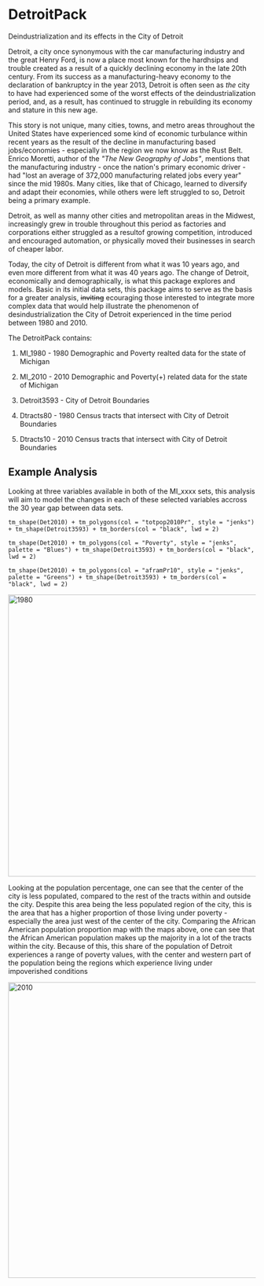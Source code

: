 # DetroitPack
Deindustrialization and its effects in the City of Detroit

Detroit, a city once synonymous with the car manufacturing industry and the great Henry Ford, is now a place most known for the hardhsips and trouble created as a result of a quickly declining economy in the late 20th century. From its success as a manufacturing-heavy economy to the declaration of bankruptcy in the year 2013, Detroit is often seen as *the* city to have had experienced some of the worst effects of the deindustrialization period, and, as a result, has continued to struggle in rebuilding its economy and stature in this new age.

This story is not unique, many cities, towns, and metro areas throughout the United States have experienced some kind of economic turbulance within recent years as the result of the decline in manufacturing based jobs/economies - especially in the region we now know as the Rust Belt. Enrico Moretti, author of the *"The New Geography of Jobs"*, mentions that the manufacturing industry - once the nation's primary economic driver - had "lost an average of 372,000 manufacturing related jobs every year" since the mid 1980s. Many cities, like that of Chicago, learned to diversify and adapt their economies, while others were left struggled to so, Detroit being a primary example.

Detroit, as well as manny other cities and metropolitan areas in the Midwest, increasingly  grew in trouble throughout this period as factories and corporations either struggled as a resultof growing competition, introduced and encouraged automation, or physically moved their businesses in search of cheaper labor.

Today, the city of Detroit is different from what it was 10 years ago, and even more different from what it was 40 years ago. The change of Detroit, economically and demographically, is what this package explores and models. Basic in its initial data sets, this package aims to serve as the basis for a greater analysis, ~~inviting~~ ecouraging those interested to integrate more complex data that would help illustrate the phenomenon of desindustrialization the City of Detroit experienced in the time period between 1980 and 2010. 

The DetroitPack contains:
      
1. MI_1980 - 1980 Demographic and Poverty realted data for the state of Michigan
      
2. MI_2010 - 2010 Demographic and Poverty(+) related data for the state of Michigan
      
3. Detroit3593 - City of Detroit Boundaries
      
4. Dtracts80 - 1980 Census tracts that intersect with City of Detroit Boundaries
      
5. Dtracts10 - 2010 Census tracts that intersect with City of Detroit Boundaries


## Example Analysis

Looking at three variables available in both of the MI_xxxx sets, this analysis will aim to model the changes in each of these 
selected variables accross the 30 year gap between data sets. 

```{r}
tm_shape(Det2010) + tm_polygons(col = "totpop2010Pr", style = "jenks") + tm_shape(Detroit3593) + tm_borders(col = "black", lwd = 2)

tm_shape(Det2010) + tm_polygons(col = "Poverty", style = "jenks", palette = "Blues") + tm_shape(Detroit3593) + tm_borders(col = "black", lwd = 2)

tm_shape(Det2010) + tm_polygons(col = "aframPr10", style = "jenks", palette = "Greens") + tm_shape(Detroit3593) + tm_borders(col = "black", lwd = 2)
```

<img width="574" alt="1980" src="https://user-images.githubusercontent.com/104933882/171603067-d091af2a-676b-4f6f-9ad6-b38c6d292ad0.png">

Looking at the population percentage, one can see that the center of the city is less populated, compared to the rest of the tracts within and outside the city. Despite this area being the less populated region of the city, this is the area that has a higher proportion of those living under poverty - especially the area just west of the center of the city. 
Comparing the African American population proportion map with the maps above, one can see that the African American population makes up the majority in a lot of the tracts within the city. Because of this, this share of the population of Detroit experiences a range of poverty values, with the center and western part of the population being the regions which experience living under impoverished conditions


<img width="602" alt="2010" src="https://user-images.githubusercontent.com/104933882/171603097-c7f01a03-bd15-45f1-b0c3-b3a30bbe9d61.png">


             

